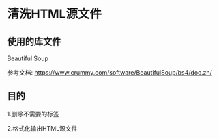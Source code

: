 清洗HTML源文件
=============

使用的库文件
-------------

Beautiful Soup

参考文档: https://www.crummy.com/software/BeautifulSoup/bs4/doc.zh/

目的
---

1.删除不需要的标签

2.格式化输出HTML源文件